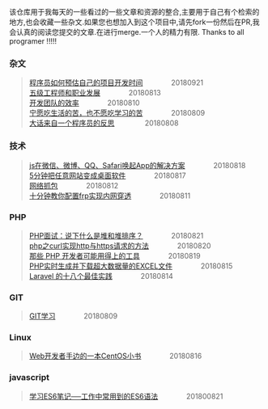 该仓库用于我每天的一些看过的一些文章和资源的整合,主要用于自己有个检索的地方,也会收藏一些杂文.如果您也想加入到这个项目中,请先fork一份然后在PR,我会认真的阅读您提交的文章.在进行merge.一个人的精力有限.
Thanks to all programer !!!!!
### 杂文
> [程序员如何预估自己的项目开发时间](https://segmentfault.com/a/1190000016481368)&emsp;&emsp;&emsp;&emsp;20180921<br>
> [五级工程师和职业发展](https://liudanking.com/beautiful-life/five-level-engineer-and-career/)&emsp;&emsp;&emsp;&emsp;20180813<br>
> [开发团队的效率](https://coolshell.cn/articles/11656.html)&emsp;&emsp;&emsp;&emsp;20180810<br>
> [宁愿吃生活的苦，也不愿吃学习的苦](http://www.php.cn/toutiao-406569.html)&emsp;&emsp;&emsp;&emsp;20180809<br>
> [大话来自一个程序员的反思](https://blog.thankbabe.com/2018/02/22/dh-cxy/?hmsr=toutiao.io&utm_medium=toutiao.io&utm_source=toutiao.io) &emsp;&emsp;&emsp;&emsp;20180808
### 技术
> [js在微信、微博、QQ、Safari唤起App的解决方案](https://segmentfault.com/a/1190000012940046)&emsp;&emsp;&emsp;&emsp;20180818<br>
> [5分钟把任意网站变成桌面软件](https://segmentfault.com/a/1190000012924855)&emsp;&emsp;&emsp;&emsp;20180817<br>
> [网络抓包](http://doc.workerman.net/315186)&emsp;&emsp;&emsp;&emsp;20180812<br>
> [十分钟教你配置frp实现内网穿透](https://blog.csdn.net/u013144287/article/details/78589643)&emsp;&emsp;&emsp;&emsp;20180811<br>
### PHP
> [PHP面试：说下什么是堆和堆排序？](https://segmentfault.com/a/1190000016067129)&emsp;&emsp;&emsp;&emsp;20180821<br>
>[php之curl实现http与https请求的方法](https://segmentfault.com/a/1190000005856334)&emsp;&emsp;&emsp;&emsp;20180820<br>
> [那些 PHP 开发者可能用得上的工具](https://segmentfault.com/a/1190000010205836)&emsp;&emsp;&emsp;&emsp;20180819<br>
> [PHP实时生成并下载超大数据量的EXCEL文件](https://segmentfault.com/a/1190000011663425)&emsp;&emsp;&emsp;&emsp;20180815<br>
> [Laravel 的十八个最佳实践](https://segmentfault.com/a/1190000015166527)&emsp;&emsp;&emsp;&emsp;20180814
### GIT
> [GIT学习](https://segmentfault.com/a/1190000015921765)&emsp;&emsp;&emsp;&emsp;20180809
### Linux
> [Web开发者手边的一本CentOS小书](https://segmentfault.com/a/1190000013384009)&emsp;&emsp;&emsp;&emsp;20180816<br>
### javascript
> [学习ES6笔记──工作中常用到的ES6语法](https://segmentfault.com/a/1190000016068235)&emsp;&emsp;&emsp;&emsp;201800821<br>